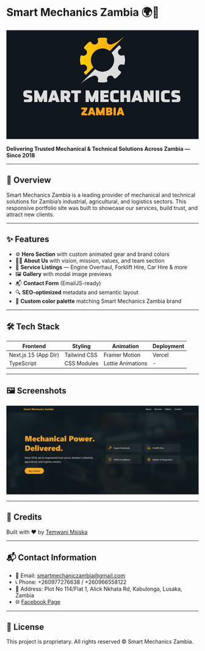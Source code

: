 # Smart Mechanics Zambia 🌍🔧
![Smart Mechanics Logo](logo.jpg)

**Delivering Trusted Mechanical & Technical Solutions Across Zambia — Since 2018**

---

## 🧭 Overview

Smart Mechanics Zambia is a leading provider of mechanical and technical solutions for Zambia’s industrial, agricultural, and logistics sectors. This responsive portfolio site was built to showcase our services, build trust, and attract new clients.

---

## ✨ Features

- ⚙️ **Hero Section** with custom animated gear and brand colors
- 👷‍♂️ **About Us** with vision, mission, values, and team section
- 🧰 **Service Listings** — Engine Overhaul, Forklift Hire, Car Hire & more
- 🖼️ **Gallery** with modal image previews
- 📬 **Contact Form** (EmailJS-ready)
- 🔍 **SEO-optimized** metadata and semantic layout
- 🎨 **Custom color palette** matching Smart Mechanics Zambia brand

---

## 🛠 Tech Stack

| Frontend              | Styling       | Animation        | Deployment |
|----------------------|---------------|------------------|------------|
| Next.js 15 (App Dir) | Tailwind CSS  | Framer Motion    | Vercel     |
| TypeScript           | CSS Modules   | Lottie Animations| -          |

---


## 🖼 Screenshots

![Homepage Screenshot](screenshot-home.png)

---

## 🙌 Credits

Built with ❤️ by [Temwani Msiska](https://temwanimsiska.dev)

---

## 📬 Contact Information

- 📧 Email: [smartmechaniczambia@gmail.com](mailto:smartmechaniczambia@gmail.com)  
- 📞 Phone: +260977276638 / +260966558122  
- 📍 Address: Plot No 114/Flat 1, Alick Nkhata Rd, Kabulonga, Lusaka, Zambia  
- 🌐 [Facebook Page](https://web.facebook.com/profile.php?id=100063883634099)

---

## 📄 License

This project is proprietary. All rights reserved © Smart Mechanics Zambia.